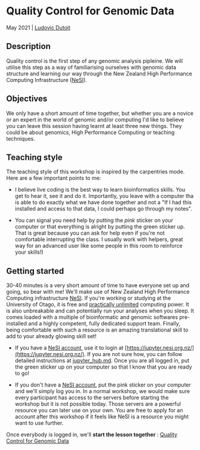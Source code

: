 # Quality Control for Genomic Data

May 2021 | [Ludovic Dutoit](https://ldutoit.github.io)

## Description
Quality control is the first step of any genomic analysis pipleine. We will utilise this step as a way of familiarising ourselves with genomic data structure and learning our way through the New Zealand High Performance Computing Infrastructure ([NeSI](https://www.nesi.org.nz/)).

## Objectives

We only have a short amount of time together, but whether you are a novice or an expert in the world of genomic and/or computing I'd like to believe you can leave this session having learnt at least three new things. They could be about genomics, High Performance Computing or teaching techniques.

## Teaching style

The teaching style of this workshop is inspired by the carpentries mode. Here are a few important points to me:

* I believe live coding is the best way to learn bioinformatics skills. You get to hear it, see it and do it. Importantly, you leave with a computer tha is able to do exactly what we have done together and not a "If I had this installed and access to that data, I could perhaps go through my notes". 

* You can signal you need help by putting the *pink* sticker on your computer or that everything is alright by putting the green sticker up. That is great because you can ask for help even if you're not comfortable interrupting the class. I usually work with helpers, great way for an advanced user like some people in this room to reinforce your skills!)
  
## Getting started

30-40 minutes is a very short amount of time to have everyone set up and going, so bear with me! We'll make use of New Zealand High Performance Computing infrastructure [NeSI](https://www.nesi.org.nz/). If you're working or studying at the University of Otago, it is free and [practically unlimited](https://support.nesi.org.nz/hc/en-gb/articles/360000204076-Mahuika-Slurm-Partitions) computing power. It is also unbreakable and can potentially run your analyses when you sleep. It comes loaded with a multiple of bioinformatic and genomic softwares pre-installed and a highly competent, fully dedicated support team. Finally, being comfortable with such a resource is an amazing translational skill to add to your already glowing skill set!

* If you have a [NeSI account](https://www.nesi.org.nz/), use it to login at [https://jupyter.nesi.org.nz/](https://jupyter.nesi.org.nz/). If you are not sure how, you can follow detailed instructions at [jupyter_hub.md](jupyter_hub.md). Once you are all logged in, put the green sticker up on your computer so that I know that you are ready to go!

* If you don't have a [NeSI account](https://www.nesi.org.nz/), put the pink sticker on your computer and we'll simply log you in. In a normal workshop, we would make sure every participant has access to the servers before starting the workshop but it is not possible today. Those servers are a powerful resource you can later use on your own. You are free to apply for an account after this workshop if it feels like NeSI is a resource you might want to use further.

Once everybody is logged in, we'll **start the lesson together** : [Quality Control for Genomic Data](QualityControlforGenomicData.md)






